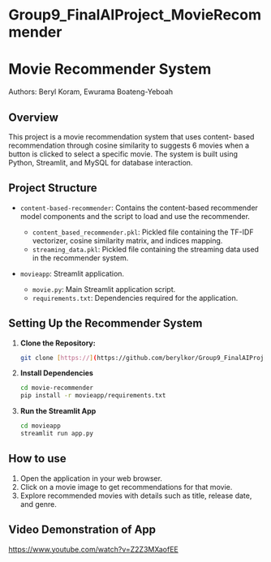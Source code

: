 # Group9_FinalAIProject_MovieRecommender

# Movie Recommender System

Authors: Beryl Koram, Ewurama Boateng-Yeboah

## Overview

This project is a movie recommendation system that uses content- based recommendation through cosine similarity to suggests 6 movies when a button is clicked to select a specific movie. The system is built using Python, Streamlit, and MySQL for database interaction.

## Project Structure

- `content-based-recommender`: Contains the content-based recommender model components and the script to load and use the recommender.
  - `content_based_recommender.pkl`: Pickled file containing the TF-IDF vectorizer, cosine similarity matrix, and indices mapping.
  - `streaming_data.pkl`: Pickled file containing the streaming data used in the recommender system.

- `movieapp`: Streamlit application.
  - `movie.py`: Main Streamlit application script.
  - `requirements.txt`: Dependencies required for the application.

## Setting Up the Recommender System

1. **Clone the Repository:**
   ```bash
   git clone [https://](https://github.com/berylkor/Group9_FinalAIProject_MovieRecommender/tree/main)https://github.com/berylkor/Group9_FinalAIProject_MovieRecommender/tree/main

2. **Install Dependencies**
   ```bash
   cd movie-recommender
   pip install -r movieapp/requirements.txt

3. **Run the Streamlit App**
    ```bash
    cd movieapp
    streamlit run app.py

## How to use 

1. Open the application in your web browser.
2. Click on a movie image to get recommendations for that movie.
3. Explore recommended movies with details such as title, release date, and genre.

## Video Demonstration of App 
https://www.youtube.com/watch?v=Z2Z3MXaofEE

